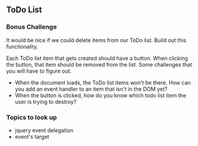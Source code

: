 ## ToDo List

### Bonus Challenge

It would be nice if we could delete items from our ToDo list. Build out this functionality.

Each ToDo list item that gets created should have a button. When clicking the button, that item should be removed from the list. Some challenges that you will have to figure out.

  + When the document loads, the ToDo list items won't be there. How can you add an event handler to an item that isn't in the DOM yet?
  + When the button is clicked, how do you know which todo list item the user is trying to destroy?

### Topics to look up

+ jquery event delegation
+ event's target
